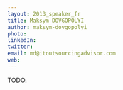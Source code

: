 ```yaml
---
layout: 2013_speaker_fr
title: Maksym DOVGOPOLYI
author: maksym-dovgopolyi
photo: 
linkedIn: 
twitter: 
email: md@itoutsourcingadvisor.com
web: 
---
```


TODO.